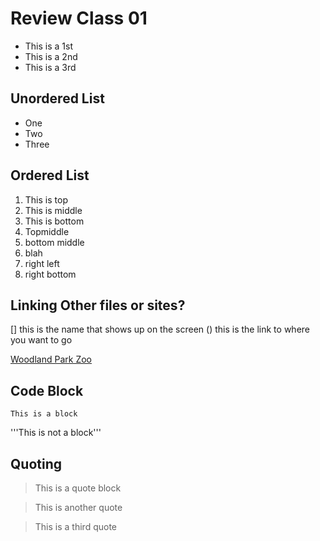 # Review Class 01

- This is a 1st
- This is a 2nd
- This is a 3rd


## Unordered List

* One
* Two
* Three

## Ordered List
1. This is top
1. This is middle
1. This is bottom
1. Topmiddle
1. bottom middle
1. blah
1. right left
1. right bottom

## Linking Other files or sites?
[]()
[]
this is the name that shows up on the screen
()
this is the link to where you want to go

[Woodland Park Zoo](https://www.zoo.org/)

## Code Block
```
This is a block
```

'''This is not a block'''

## Quoting
> This is a quote block

> This is another quote

> This is a third quote
